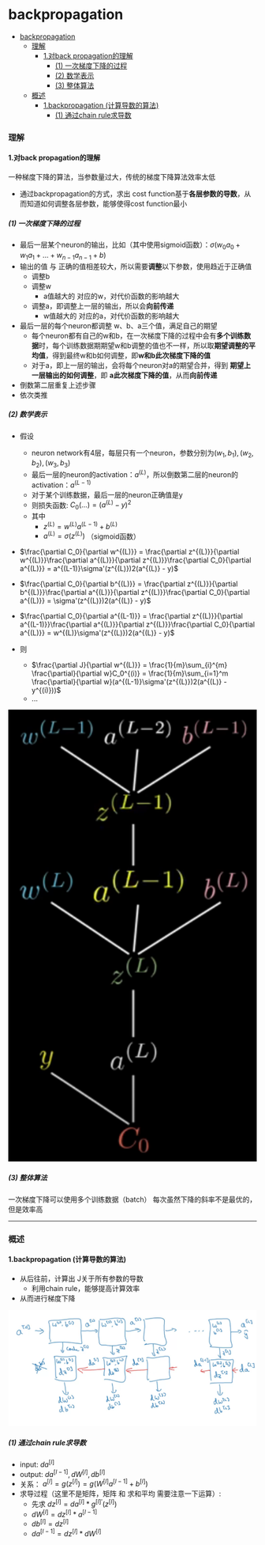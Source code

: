 # backpropagation


<!-- @import "[TOC]" {cmd="toc" depthFrom=1 depthTo=6 orderedList=false} -->

<!-- code_chunk_output -->

- [backpropagation](#backpropagation)
    - [理解](#理解)
      - [1.对back propagation的理解](#1对back-propagation的理解)
        - [(1) 一次梯度下降的过程](#1-一次梯度下降的过程)
        - [(2) 数学表示](#2-数学表示)
        - [(3) 整体算法](#3-整体算法)
    - [概述](#概述)
      - [1.backpropagation (计算导数的算法)](#1backpropagation-计算导数的算法)
        - [(1) 通过chain rule求导数](#1-通过chain-rule求导数)

<!-- /code_chunk_output -->


### 理解

#### 1.对back propagation的理解

一种梯度下降的算法，当参数量过大，传统的梯度下降算法效率太低

* 通过backpropagation的方式，求出 cost function基于**各层参数的导数**，从而知道如何调整各层参数，能够使得cost function最小

##### (1) 一次梯度下降的过程
* 最后一层某个neuron的输出，比如（其中使用sigmoid函数）：$\sigma(w_0a_0 + w_1a_1 + ... + w_{n-1}a_{n-1} + b)$
* 输出的值 与 正确的值相差较大，所以需要**调整**以下参数，使用趋近于正确值
    * 调整b
    * 调整w
        * a值越大的 对应的w，对代价函数的影响越大
    * 调整a，即调整上一层的输出，所以会**向前传递**
        * w值越大的 对应的a，对代价函数的影响越大
* 最后一层的每个neuron都调整 w、b、a三个值，满足自己的期望
    * 每个neuron都有自己的w和b，在一次梯度下降的过程中会有**多个训练数据**时，每个训练数据期期望w和b调整的值也不一样，所以取**期望调整的平均值**，得到最终w和b如何调整，即**w和b此次梯度下降的值**
    * 对于a，即上一层的输出，会将每个neuron对a的期望合并，得到 **期望上一层输出的如何调整**，即 **a此次梯度下降的值**，从而**向前传递**
* 倒数第二层重复上述步骤
* 依次类推

##### (2) 数学表示
* 假设
    * neuron network有4层，每层只有一个neuron，参数分别为$(w_1,b_1),(w_2,b_2),(w_3,b_3)$
    * 最后一层的neuron的activation：$a^{(L)}$，所以倒数第二层的neuron的activation：$a^{(L-1)}$
    * 对于某个训练数据，最后一层的neuron正确值是y
    * 则损失函数: $C_0(...) = (a^{(L)}-y)^2$
    * 其中
        * $z^{(L)} = w^{(L)}a^{(L-1)} + b^{(L)}$
        * $a^{(L)} = \sigma (z^{(L)})$ （sigmoid函数）
* $\frac{\partial C_0}{\partial w^{(L)}} = \frac{\partial z^{(L)}}{\partial w^{(L)}}\frac{\partial a^{(L)}}{\partial z^{(L)}}\frac{\partial C_0}{\partial a^{(L)}} = a^{(L-1)}\sigma'(z^{(L)})2(a^{(L)} - y)$
* $\frac{\partial C_0}{\partial b^{(L)}} = \frac{\partial z^{(L)}}{\partial b^{(L)}}\frac{\partial a^{(L)}}{\partial z^{(L)}}\frac{\partial C_0}{\partial a^{(L)}} = \sigma'(z^{(L)})2(a^{(L)} - y)$
* $\frac{\partial C_0}{\partial a^{(L-1)}} = \frac{\partial z^{(L)}}{\partial a^{(L-1)}}\frac{\partial a^{(L)}}{\partial z^{(L)}}\frac{\partial C_0}{\partial a^{(L)}} = w^{(L)}\sigma'(z^{(L)})2(a^{(L)} - y)$

* 则
    * $\frac{\partial J}{\partial w^{(L)}} = \frac{1}{m}\sum_{i}^{m} \frac{\partial}{\partial w}C_0^{(i)} = \frac{1}{m}\sum_{i=1}^m \frac{\partial}{\partial w}(a^{(L-1)}\sigma'(z^{(L)})2(a^{(L)} - y^{(i)}))$
    * ...

![](./imgs/nn_04.png)

##### (3) 整体算法
一次梯度下降可以使用多个训练数据（batch）
每次虽然下降的斜率不是最优的，但是效率高

***

### 概述

#### 1.backpropagation (计算导数的算法)

* 从后往前，计算出 J关于所有参数的导数
    * 利用chain rule，能够提高计算效率
* 从而进行梯度下降

![](./imgs/bp_04.png)

##### (1) 通过chain rule求导数
* input: $da^{[l]}$
* output: $da^{[l-1]}, dW^{[l]}, db^{[l]}$
* 关系： $a^{[l]} = g(z^{[l]}) = g(W^{[l]}a^{[l-1]} + b^{[l]})$
* 求导过程（这里不是矩阵，矩阵 和 求和平均 需要注意一下运算）:
    * 先求 $dz^{[l]} = da^{[l]} * g^{[l]'}(z^{[l]})$
    * $dW^{[l]} = dz^{[l]} * a^{[l-1]}$
    * $db^{[l]} = dz^{[l]}$
    * $da^{[l-1]} = dz^{[l]} * dW^{[l]}$
